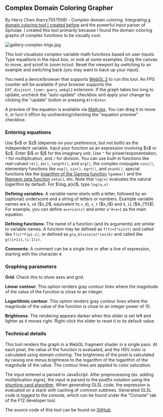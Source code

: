 <h2>Complex Domain Coloring Grapher</h2>

<p>By Harry Chen (harry7557558) - Complex domain coloring. Integrating <a href="https://harry7557558.github.io/tools/complex_webgl.html" target="_blank">a domain coloring tool I created before</a> and the powerful input parser of Spirulae. I created this tool primarily because I found the domain coloring graphs of complex functions to be visually cool.</p>

<img src="../src/gallery-complex-trigs.jpg" alt="gallery-complex-trigs.jpg" />

<p>This tool visualizes complex-variable math functions based on user inputs. Type equations in the input box, or look at some examples. Drag the canvas to move, and scroll to zoom in/out. Reset the viewport by switching to an example and switching back (you may want to back up your input).</p>

<p>You need a device/browser that supports <a href="https://webglreport.com/?v=2" target="_blank">WebGL 2</a> to run this tool. An FPS counter will be available if your browser supports the <code>EXT_disjoint_timer_query_webgl2</code> extension. If the graph takes too long to update, uncheck the "auto-update" checkbox and apply your change by clicking the "update" button or pressing <code>Alt+Enter</code>.</p>

<p>A preview of the equation is available via <a href="https://www.mathjax.org/" target="_blank">MathJax</a>. You can drag it to move it, or turn it off/on by unchecking/checking the "equation preview" checkbox.</p>

<h3>Entering equations</h3>

<p>Use $x$ or $z$ (depends on your preference, but not both) as the independent variable. Input your function as an expression involving $x$ or $z$. Enter $i$ or $j$ for the imaginary unit. Use <code>^</code> for power/exponentiation, <code>*</code> for multiplication, and <code>/</code> for division. You can use built-in functions like real-valued <code>re()</code>, <code>im()</code>, <code>length()</code>, and <code>arg()</code>, the complex conjugate <code>conj()</code>, elementary functions like <code>exp()</code>, <code>sin()</code>, <code>sqrt()</code>, and <code>atanh()</code>, special functions like the <a href="https://mathworld.wolfram.com/LogGammaFunction.html" target="_blank">logarithm of the Gamma function</a> <code>lgamma()</code> and the <a href="https://en.wikipedia.org/wiki/Riemann_zeta_function" target="_blank">Riemann zeta function</a> <code>zeta()</code>, etc. Note that <code>log(x)</code> evaluates the natural logarithm by default. For $\log_a(x)$, type <code>log(a,x)</code>.

<p><b>Defining variables</b>: A variable name starts with a letter, followed by an (optional) underscore and a string of letters or numbers. Example variable names are <code>k</code>, <code>x0</code> ($x_0$, equivalent to <code>x_0</code>), <code>x_t</code> ($x_t$) and <code>A_11</code> ($A_{11}$). For example, you can define <code>a=z+sin(z)</code> and enter <code>a^4+a+1</code> as the main equation.</p>

<p><b>Defining functions</b>: The name of a function (and its arguments) are similar to variable names. A function may be defined as <code>f(t)=t*sin(t)</code> and called like <code>f(z)*f(pi-z)</code>, or defined as <code>g(a,b)=sin(a)*cos(b)</code> and called like <code>g((i+1)z,(i-1)z)</code>.</p>

<p><b>Comments</b>: A comment can be a single line or after a line of expression, starting with the character <code>#</code>.</p>

<h3>Graphing parameters</h3>

<p><b>Grid</b>: Check this to show axes and grid.</p>

<p><b>Linear contour</b>: This option renders gray contour lines where the magnitude of the value of the function is close to an integer.</p>

<p><b>Logarithmic contour</b>: This option renders gray contour lines where the magnitude of the value of the function is close to an integer power of 10.</p>

<p><b>Brightness</b>: The rendering appears darker when this slider is set left and lighter as it moves right. Right-click the slider to reset it to its default value.</p>

<h3>Technical details</h3>

<p>This tool renders the graph in a WebGL fragment shader in a single pass. At each pixel, the value of the function is evaluated, and the HSV color is calculated using domain coloring. The brightness of the pixel is calculated by raising one minus brightness to the logarithm of the logarithm of the magnitude of the value. The contour lines are applied to color saturation.</p>

<p>The input entered is parsed in JavaScript. After preprocessing (ex. adding multiplication signs), the input is parsed to the postfix notation using the <a href="https://en.wikipedia.org/wiki/Shunting-yard_algorithm" target="_blank">shunting-yard algorithm</a>. When generating GLSL code, the expression is evaluated on a stack with caching of common subtrees. Generated GLSL code is logged to the console, which can be found under the "Console" tab of the F12 developer tool.</p>

<p>The source code of this tool can be found on <a href="https://github.com/harry7557558/spirulae/tree/master/complex" target="_blank">GitHub</a>.</p>
